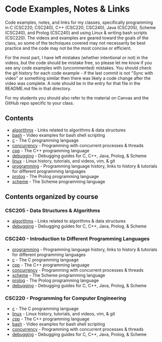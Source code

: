 # Code Examples, Notes & Links

Code examples, notes, and links for my classes, specifically programming in C (CSC220, CSC240), C++ (CSC220, CSC240), Java (CSC205), Scheme (CSC240), and Prolog (CSC240) and using Linux & writing bash scripts (CSC220).  The videos and examples are geared toward the goals of the class, so some of the techniques covered may not necessarily be best practice and the code may not be the most concise or efficient.  

For the most part, I have left mistakes (whether intentional or not) in the videos, but the code should be mistake free, so please let me know if you see any code examples with (uncommented) mistakes.  You should check the git history for each code example - if the last commit is not "Sync with video" or something similar then there was likely a code change after the video was complete.  A note should be in the entry for that file in the README.md file in that directory.

For my students you should also refer to the material on Canvas and the GitHub repo specific to your class.

## Contents

- [algorithms](./algorithms) - Links related to algorithms & data structures
- [bash](./bash) - Video examples for bash shell scripting
- [c](./c) - The C programming language
- [concurrency](./concurrency) - Programming with concurrent processes & threads
- [cpp](./cpp) - The C++ programming language
- [debugging](./debugging) - Debugging guides for C, C++, Java, Prolog, & Scheme
- [linux](./linux) - Linux history, tutorials, and videos, vim, & git
- [programming](./programming) - Programming language history, links to history & tutorials for different programming languages
- [prolog](./prolog) - The Prolog programming language
- [scheme](./scheme) - The Scheme programming language

## Contents organized by course

### CSC205 - Data Structures & Algorithms

- [algorithms](./algorithms) - Links related to algorithms & data structures
- [debugging](./debugging) - Debugging guides for C, C++, Java, Prolog, & Scheme

### CSC240 - Introduction to Different Programming Languages

- [programming](./programming) - Programming language history, links to history & tutorials for different programming languages
- [c](./c) - The C programming language
- [cpp](./cpp) - The C++ programming language
- [concurrency](./concurrency) - Programming with concurrent processes & threads
- [scheme](./scheme) - The Scheme programming language
- [prolog](./prolog) - The Prolog programming language
- [debugging](./debugging) - Debugging guides for C, C++, Java, Prolog, & Scheme

### CSC220 - Programming for Computer Engineering

- [c](./c) - The C programming language
- [linux](./linux) - Linux history, tutorials, and videos, vim, & git
- [cpp](./cpp) - The C++ programming language
- [bash](./bash) - Video examples for bash shell scripting
- [concurrency](./concurrency) - Programming with concurrent processes & threads
- [debugging](./debugging) - Debugging guides for C, C++, Java, Prolog, & Scheme
